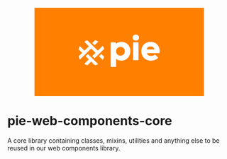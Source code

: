 <p align="center">
  <img align="center" src="../../../readme_image.png" height="200" alt="">
</p>

# pie-web-components-core

A core library containing classes, mixins, utilities and anything else to be reused in our web components library.
